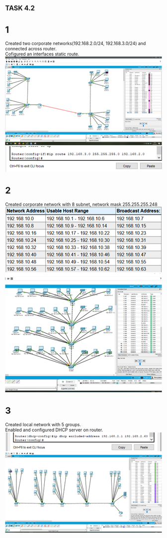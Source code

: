 ## TASK 4.2
# 1
Created two corporate networks(192.168.2.0/24, 192.168.3.0/24) and connected across router.   
Cofigured an interfaces static route.
![corp](https://github.com/Docker-Meds/DevOps_online_Vinnytsia_2021Q2/blob/Master/m4/task4.2/images/4.2.1.png)
![route](https://github.com/Docker-Meds/DevOps_online_Vinnytsia_2021Q2/blob/Master/m4/task4.2/images/4.2.2.png)

# 2
Created corporate network with 8 subnet, network mask 255.255.255.248   
![sub_calc](https://github.com/Docker-Meds/DevOps_online_Vinnytsia_2021Q2/blob/Master/m4/task4.2/images/4.2.3.png)
![subnet](https://github.com/Docker-Meds/DevOps_online_Vinnytsia_2021Q2/blob/Master/m4/task4.2/images/4.2.4.png)

# 3
Created local network with 5 groups.  
Enabled and configured DHCP server on router.  
![config](https://github.com/Docker-Meds/DevOps_online_Vinnytsia_2021Q2/blob/Master/m4/task4.2/images/1.png)
![dhcp](https://github.com/Docker-Meds/DevOps_online_Vinnytsia_2021Q2/blob/Master/m4/task4.2/images/2.png)

